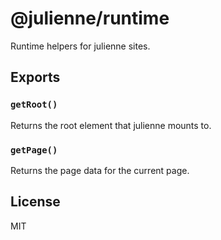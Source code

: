 # @julienne/runtime

Runtime helpers for julienne sites.

## Exports

### `getRoot()`

Returns the root element that julienne mounts to.

### `getPage()`

Returns the page data for the current page.

## License

MIT
